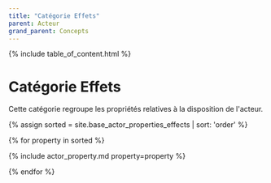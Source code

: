 ```yaml
---
title: "Catégorie Effets"
parent: Acteur
grand_parent: Concepts
---
```


{% include table_of_content.html %}


# Catégorie Effets

Cette catégorie regroupe les propriétés relatives à la disposition de l'acteur.

{% assign sorted = site.base_actor_properties_effects | sort: 'order' %}

{% for property in sorted %}

{% include actor_property.md property=property %}

{% endfor %}
